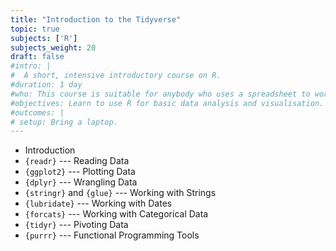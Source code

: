 ```yaml
---
title: "Introduction to the Tidyverse"
topic: true
subjects: ['R']
subjects_weight: 20
draft: false
#intro: |
#  A short, intensive introductory course on R.
#duration: 1 day
#who: This course is suitable for anybody who uses a spreadsheet to work with data. No prior programming knowledge required.
#objectives: Learn to use R for basic data analysis and visualisation.
#outcomes: |
# setup: Bring a laptop.
---
```


- Introduction
- `{readr}` --- Reading Data 
- `{ggplot2}` --- Plotting Data
- `{dplyr}` --- Wrangling Data
- `{stringr}` and `{glue}` --- Working with Strings
- `{lubridate}` --- Working with Dates
- `{forcats}` --- Working with Categorical Data
- `{tidyr}` --- Pivoting Data
- `{purrr}` --- Functional Programming Tools
